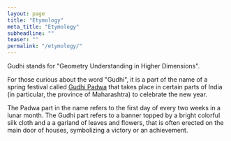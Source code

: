 ```yaml
---
layout: page
title: "Etymology"
meta_title: "Etymology"
subheadline: ""
teaser: ""
permalink: "/etymology/"
---
```


Gudhi stands for "Geometry Understanding in Higher Dimensions".

For those curious about the word "Gudhi", it is a part of the name of a spring
festival called [Gudhi Padwa](https://en.wikipedia.org/wiki/Gudi_Padwa)
that takes place in certain parts of India (in particular, the province of
Maharashtra) to celebrate the new year.

The Padwa part in the name refers to the first day of every two weeks in a
lunar month.
The Gudhi part refers to a banner topped by a bright colorful silk cloth and a 
a garland of leaves and flowers, that is often erected on the main door of
houses, symbolizing a victory or an achievement.